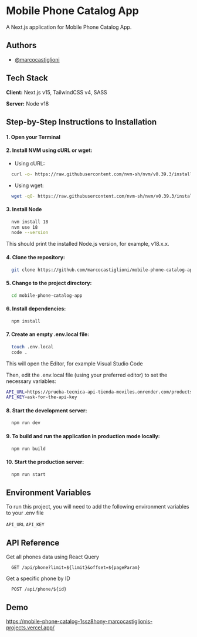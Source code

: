 
# Mobile Phone Catalog App

A Next.js application for Mobile Phone Catalog App.


## Authors

- [@marcocastiglioni](https://github.com/marcocastiglioni/)


## Tech Stack

**Client:** Next.js v15, TailwindCSS v4, SASS 

**Server:** Node v18


## Step-by-Step Instructions to Installation

#### 1. Open your Terminal
#### 2. Install NVM using cURL or wget:
- Using cURL:
```bash
  curl -o- https://raw.githubusercontent.com/nvm-sh/nvm/v0.39.3/install.sh | bash
```
- Using wget:
```bash
  wget -qO- https://raw.githubusercontent.com/nvm-sh/nvm/v0.39.3/install.sh | bash
```

#### 3. Install Node
```bash
  nvm install 18
  nvm use 18
  node --version
```
This should print the installed Node.js version, for example, v18.x.x.

#### 4. Clone the repository:
```bash
  git clone https://github.com/marcocastiglioni/mobile-phone-catalog-app.git
```

#### 5. Change to the project directory:

```bash
  cd mobile-phone-catalog-app
```

#### 6. Install dependencies:

```bash
  npm install
```

#### 7. Create an empty .env.local file:

```bash
  touch .env.local
  code .
```
This will open the Editor, for example Visual Studio Code

Then, edit the .env.local file (using your preferred editor) to set the necessary variables:

```bash
API_URL=https://prueba-tecnica-api-tienda-moviles.onrender.com/products
API_KEY=ask-for-the-api-key
```

#### 8. Start the development server:

```bash
  npm run dev
```

#### 9. To build and run the application in production mode locally:

```bash
  npm run build
```

#### 10. Start the production server:

```bash
  npm run start
```
    
## Environment Variables

To run this project, you will need to add the following environment variables to your .env file

`API_URL`
`API_KEY`


## API Reference

Get all phones data using React Query

```http
  GET /api/phone?limit=${limit}&offset=${pageParam}
```

Get a specific phone by ID

```http
  POST /api/phone/${id}
```





## Demo

https://mobile-phone-catalog-1ssz8hony-marcocastiglionis-projects.vercel.app/


